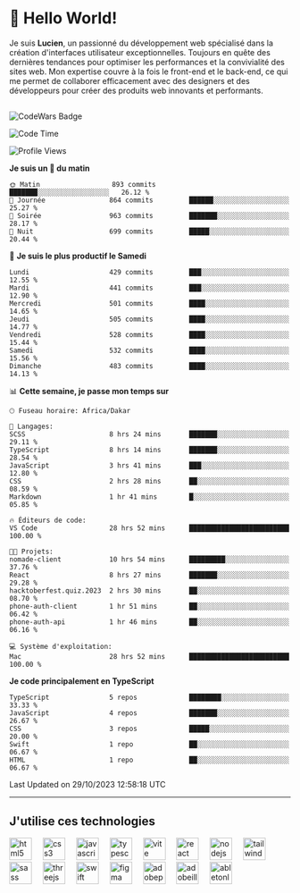 # 👋 Hello World!

Je suis **Lucien**, un passionné du développement web spécialisé dans la création d'interfaces utilisateur exceptionnelles. Toujours en quête des dernières tendances pour optimiser les performances et la convivialité des sites web. Mon expertise couvre à la fois le front-end et le back-end, ce qui me permet de collaborer efficacement avec des designers et des développeurs pour créer des produits web innovants et performants.

##

![CodeWars Badge](https://www.codewars.com/users/xyhomi3/badges/small)

<!--START_SECTION:waka-->
![Code Time](http://img.shields.io/badge/Code%20Time-158%20hrs%2040%20mins-blue)

![Profile Views](http://img.shields.io/badge/Vues%20du%20profil-0-blue)

**Je suis un 🐤 du matin** 

```text
🌞 Matin                  893 commits         ███████░░░░░░░░░░░░░░░░░░   26.12 % 
🌆 Journée                864 commits         ██████░░░░░░░░░░░░░░░░░░░   25.27 % 
🌃 Soirée                 963 commits         ███████░░░░░░░░░░░░░░░░░░   28.17 % 
🌙 Nuit                   699 commits         █████░░░░░░░░░░░░░░░░░░░░   20.44 % 
```
📅 **Je suis le plus productif le Samedi** 

```text
Lundi                    429 commits         ███░░░░░░░░░░░░░░░░░░░░░░   12.55 % 
Mardi                    441 commits         ███░░░░░░░░░░░░░░░░░░░░░░   12.90 % 
Mercredi                 501 commits         ████░░░░░░░░░░░░░░░░░░░░░   14.65 % 
Jeudi                    505 commits         ████░░░░░░░░░░░░░░░░░░░░░   14.77 % 
Vendredi                 528 commits         ████░░░░░░░░░░░░░░░░░░░░░   15.44 % 
Samedi                   532 commits         ████░░░░░░░░░░░░░░░░░░░░░   15.56 % 
Dimanche                 483 commits         ████░░░░░░░░░░░░░░░░░░░░░   14.13 % 
```


📊 **Cette semaine, je passe mon temps sur** 

```text
🕑︎ Fuseau horaire: Africa/Dakar

💬 Langages: 
SCSS                     8 hrs 24 mins       ███████░░░░░░░░░░░░░░░░░░   29.11 % 
TypeScript               8 hrs 14 mins       ███████░░░░░░░░░░░░░░░░░░   28.54 % 
JavaScript               3 hrs 41 mins       ███░░░░░░░░░░░░░░░░░░░░░░   12.80 % 
CSS                      2 hrs 28 mins       ██░░░░░░░░░░░░░░░░░░░░░░░   08.59 % 
Markdown                 1 hr 41 mins        █░░░░░░░░░░░░░░░░░░░░░░░░   05.85 % 

🔥 Éditeurs de code: 
VS Code                  28 hrs 52 mins      █████████████████████████   100.00 % 

🐱‍💻 Projets: 
nomade-client            10 hrs 54 mins      █████████░░░░░░░░░░░░░░░░   37.76 % 
React                    8 hrs 27 mins       ███████░░░░░░░░░░░░░░░░░░   29.28 % 
hacktoberfest.quiz.2023  2 hrs 30 mins       ██░░░░░░░░░░░░░░░░░░░░░░░   08.70 % 
phone-auth-client        1 hr 51 mins        ██░░░░░░░░░░░░░░░░░░░░░░░   06.42 % 
phone-auth-api           1 hr 46 mins        ██░░░░░░░░░░░░░░░░░░░░░░░   06.16 % 

💻 Système d'exploitation: 
Mac                      28 hrs 52 mins      █████████████████████████   100.00 % 
```

**Je code principalement en TypeScript** 

```text
TypeScript               5 repos             ████████░░░░░░░░░░░░░░░░░   33.33 % 
JavaScript               4 repos             ███████░░░░░░░░░░░░░░░░░░   26.67 % 
CSS                      3 repos             █████░░░░░░░░░░░░░░░░░░░░   20.00 % 
Swift                    1 repo              ██░░░░░░░░░░░░░░░░░░░░░░░   06.67 % 
HTML                     1 repo              ██░░░░░░░░░░░░░░░░░░░░░░░   06.67 % 
```




 Last Updated on 29/10/2023 12:58:18 UTC
<!--END_SECTION:waka-->
---

## J'utilise ces technologies

<div align="left">
  <img src="https://skillicons.dev/icons?i=html" height="40" alt="html5 logo"  />
  <img width="12" />
  <img src="https://skillicons.dev/icons?i=css" height="40" alt="css3 logo"  />
  <img width="12" />
  <img src="https://skillicons.dev/icons?i=js" height="40" alt="javascript logo"  />
  <img width="12" />
  <img src="https://skillicons.dev/icons?i=ts" height="40" alt="typescript logo"  />
  <img width="12" />
  <img src="https://skillicons.dev/icons?i=vite" height="40" alt="vite logo"  />
  <img width="12" />
  <img src="https://skillicons.dev/icons?i=react" height="40" alt="react logo"  />
  <img width="12" />
  <img src="https://cdn.jsdelivr.net/gh/devicons/devicon/icons/nodejs/nodejs-original.svg" height="40" alt="nodejs logo"  />
  <img width="12" />
  <img src="https://skillicons.dev/icons?i=tailwind" height="40" alt="tailwindcss logo"  />
  <img width="12" />
  <img src="https://skillicons.dev/icons?i=sass" height="40" alt="sass logo"  />
  <img width="12" />
  <img src="https://skillicons.dev/icons?i=threejs" height="40" alt="threejs logo"  />
  <img width="12" />
  <img src="https://skillicons.dev/icons?i=swift" height="40" alt="swift logo"  />
  <img width="12" />
  <img src="https://skillicons.dev/icons?i=figma" height="40" alt="figma logo"  />
  <img width="12" />
  <img src="https://skillicons.dev/icons?i=ps" height="40" alt="adobephotoshop logo"  />
  <img width="12" />
  <img src="https://skillicons.dev/icons?i=ai" height="40" alt="adobeillustrator logo"  />
  <img width="12" />
  <img src="https://skillicons.dev/icons?i=ableton" height="40" alt="abletonlive logo"  />
</div>




